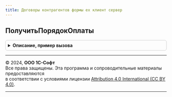 ```yaml
---
title: Договоры контрагентов формы ех клиент сервер
---
```



## ПолучитьПорядокОплаты
<details style="margin: 1em 0; padding: 0.5em; border: 1px solid #ccc; border-radius: 6px;">

<summary style="font-weight: bold; cursor: pointer;">Описание, пример вызова</summary>

```bsl

Функция ПолучитьПорядокОплаты(Знач ВалютаВзаиморасчетов, Знач ВалютаПлатежа = Неопределено) Экспорт
```

Пример вызова
```bsl
Результат = ДоговорыКонтрагентовФормыЕХКлиентСервер.ПолучитьПорядокОплаты(ВалютаВзаиморасчетов, ВалютаПлатежа);
```
</details>

---

© 2024, **ООО 1С-Софт**  
Все права защищены. Эта программа и сопроводительные материалы предоставляются  
в соответствии с условиями лицензии [Attribution 4.0 International (CC BY 4.0)](https://creativecommons.org/licenses/by/4.0/legalcode).

---
